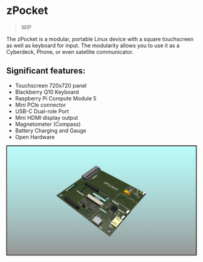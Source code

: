 # zPocket

> WIP

The zPocket is a modular, portable Linux device with a square touchscreen as well as keyboard for input. The modularity allows you to use it as a Cyberdeck, Phone, or even satellite communicator.

## Significant features:
- Touchscreen 720x720 panel
- Blackberry Q10 Keyboard
- Raspberry Pi Compute Module 5
- Mini PCIe connector
- USB-C Dual-role Port
- Mini HDMI display output
- Magnetometer (Compass)
- Battery Charging and Gauge
- Open Hardware

![Front of zPocket PCB](zPocket_front.jpg)
